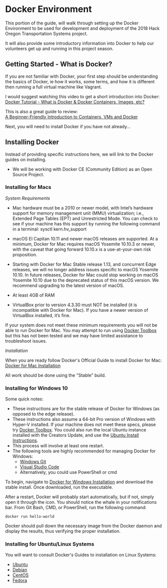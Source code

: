 # Docker Environment

This portion of the guide, will walk through setting up the Docker Environment to be used for development and deployment of the 2018 Hack Oregon Transportation Systems project.

It will also provide some introductory information into Docker to help our volunteers get up and running in this project season.

## Getting Started - What is Docker?

If you are not familiar with Docker, your first step should be understanding the basics of Docker, ie how it works, some terms, and how it is different then running a full virtual machine like Vagrant.

I would suggest watching this video to get a short introduction into Docker:  
[Docker Tutorial - What is Docker & Docker Containers, Images, etc?](https://www.youtube.com/watch?v=pGYAg7TMmp0)


This is also a great guide to review:  
[A Beginner-Friendly Introduction to Containers, VMs and Docker](https://medium.freecodecamp.org/a-beginner-friendly-introduction-to-containers-vms-and-docker-79a9e3e119b)

Next, you will need to install Docker if you have not already...


## Installing Docker

Instead of providing specific instructions here, we will link to the Docker guides on installing.

* We will be working with Docker CE (Community Edition) as an Open Source Project.

### Installing for Macs

*System Requirements*

* Mac hardware must be a 2010 or newer model, with Intel’s hardware support for memory management unit (MMU) virtualization; i.e., Extended Page Tables (EPT) and Unrestricted Mode. You can check to see if your machine has this support by running the following command in a terminal: sysctl kern.hv_support

* macOS El Capitan 10.11 and newer macOS releases are supported. At a minimum, Docker for Mac requires macOS Yosemite 10.10.3 or newer, with the caveat that going forward 10.10.x is a use-at-your-own risk proposition.

* Starting with Docker for Mac Stable release 1.13, and concurrent Edge releases, we will no longer address issues specific to macOS Yosemite 10.10. In future releases, Docker for Mac could stop working on macOS Yosemite 10.10 due to the deprecated status of this macOS version. We recommend upgrading to the latest version of macOS.

* At least 4GB of RAM

* VirtualBox prior to version 4.3.30 must NOT be installed (it is incompatible with Docker for Mac). If you have a newer version of VirtualBox installed, it’s fine.

If your system does not meet these minimum requirements you will not be able to run Docker for Mac. You may attempt to run using [Docker Toolbox](https://docs.docker.com/toolbox/overview/) but this has not been tested and we may have limited assistance to troubleshoot issues.

*Installation*

When you are ready follow Docker's Official Guide to install Docker for Mac:  
[Docker for Mac Installation](https://docs.docker.com/docker-for-mac/install/)

All work should be done using the "Stable" build.

### Installing for Windows 10
Some quick notes:

* These instructions are for the stable release of Docker for Windows (as opposed to the edge release).
* These instructions also assume a 64-bit Pro version of Windows with Hyper-V installed. If your machine does not meet these specs, please try [Docker Toolbox](https://docs.docker.com/toolbox/overview/). You could also run the local Ubuntu instance installed with the Creators Update, and use the [Ubuntu Install Instructions](https://docs.docker.com/engine/installation/linux/docker-ce/ubuntu/).
* This process will involve at least one restart.
* The following tools are highly recommended for managing Docker for Windows:
    * [Windows Git](https://git-scm.com/download/win)
    * [Visual Studio Code](https://code.visualstudio.com/)
    * Alternatively, you could use PowerShell or cmd

To begin, navigate to [Docker for Windows Installation](https://docs.docker.com/docker-for-windows/install/#download-docker-for-windows) and download the stable install. Once downloaded, run the executable.

After a restart, Docker will probably start automatically, but if not, simply open it through the icon. You should notice the whale in your notifications bar. From Git Bash, CMD, or PowerShell, run the following command:

```docker run hello-world```

Docker should pull down the necessary image from the Docker daemon and display the results, thus verifying the proper installation.

### Installing for Ubuntu/Linux Systems

You will want to consult Docker's Guides to installation on Linux Systems:

* [Ubuntu](https://docs.docker.com/engine/installation/linux/docker-ce/ubuntu/)
* [Debian](https://docs.docker.com/engine/installation/linux/docker-ce/debian/)
* [CentOS](https://docs.docker.com/engine/installation/linux/docker-ce/centos/)
* [Fedora](https://docs.docker.com/engine/installation/linux/docker-ce/fedora/)
